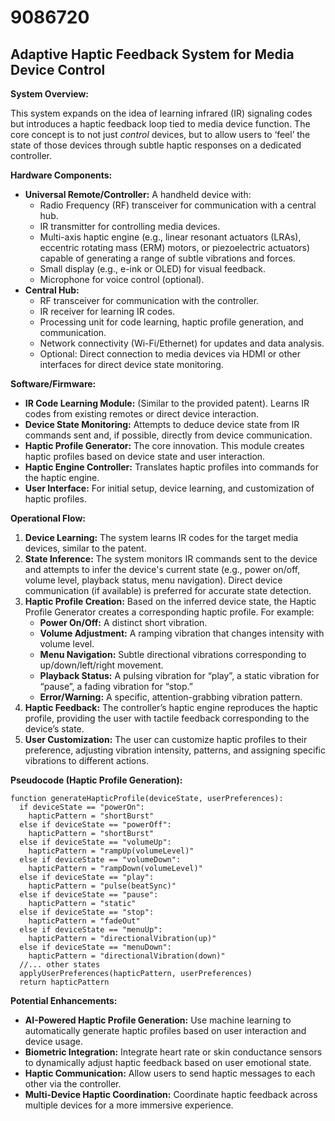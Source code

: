 # 9086720

## Adaptive Haptic Feedback System for Media Device Control

**System Overview:**

This system expands on the idea of learning infrared (IR) signaling codes but introduces a haptic feedback loop tied to media device function. The core concept is to not just *control* devices, but to allow users to ‘feel’ the state of those devices through subtle haptic responses on a dedicated controller.

**Hardware Components:**

*   **Universal Remote/Controller:** A handheld device with:
    *   Radio Frequency (RF) transceiver for communication with a central hub.
    *   IR transmitter for controlling media devices.
    *   Multi-axis haptic engine (e.g., linear resonant actuators (LRAs), eccentric rotating mass (ERM) motors, or piezoelectric actuators) capable of generating a range of subtle vibrations and forces.
    *   Small display (e.g., e-ink or OLED) for visual feedback.
    *   Microphone for voice control (optional).
*   **Central Hub:**
    *   RF transceiver for communication with the controller.
    *   IR receiver for learning IR codes.
    *   Processing unit for code learning, haptic profile generation, and communication.
    *   Network connectivity (Wi-Fi/Ethernet) for updates and data analysis.
    *   Optional: Direct connection to media devices via HDMI or other interfaces for direct device state monitoring.

**Software/Firmware:**

*   **IR Code Learning Module:** (Similar to the provided patent). Learns IR codes from existing remotes or direct device interaction.
*   **Device State Monitoring:** Attempts to deduce device state from IR commands sent and, if possible, directly from device communication.
*   **Haptic Profile Generator:** The core innovation. This module creates haptic profiles based on device state and user interaction.
*   **Haptic Engine Controller:**  Translates haptic profiles into commands for the haptic engine.
*   **User Interface:** For initial setup, device learning, and customization of haptic profiles.

**Operational Flow:**

1.  **Device Learning:** The system learns IR codes for the target media devices, similar to the patent.
2.  **State Inference:** The system monitors IR commands sent to the device and attempts to infer the device's current state (e.g., power on/off, volume level, playback status, menu navigation). Direct device communication (if available) is preferred for accurate state detection.
3.  **Haptic Profile Creation:**  Based on the inferred device state, the Haptic Profile Generator creates a corresponding haptic profile.  For example:
    *   **Power On/Off:** A distinct short vibration.
    *   **Volume Adjustment:** A ramping vibration that changes intensity with volume level.
    *   **Menu Navigation:** Subtle directional vibrations corresponding to up/down/left/right movement.
    *   **Playback Status:**  A pulsing vibration for “play”, a static vibration for “pause”, a fading vibration for “stop.”
    *   **Error/Warning:** A specific, attention-grabbing vibration pattern.
4.  **Haptic Feedback:** The controller’s haptic engine reproduces the haptic profile, providing the user with tactile feedback corresponding to the device’s state.
5.  **User Customization:** The user can customize haptic profiles to their preference, adjusting vibration intensity, patterns, and assigning specific vibrations to different actions.

**Pseudocode (Haptic Profile Generation):**

```
function generateHapticProfile(deviceState, userPreferences):
  if deviceState == "powerOn":
    hapticPattern = "shortBurst"
  else if deviceState == "powerOff":
    hapticPattern = "shortBurst"
  else if deviceState == "volumeUp":
    hapticPattern = "rampUp(volumeLevel)"
  else if deviceState == "volumeDown":
    hapticPattern = "rampDown(volumeLevel)"
  else if deviceState == "play":
    hapticPattern = "pulse(beatSync)"
  else if deviceState == "pause":
    hapticPattern = "static"
  else if deviceState == "stop":
    hapticPattern = "fadeOut"
  else if deviceState == "menuUp":
    hapticPattern = "directionalVibration(up)"
  else if deviceState == "menuDown":
    hapticPattern = "directionalVibration(down)"
  //... other states
  applyUserPreferences(hapticPattern, userPreferences)
  return hapticPattern
```

**Potential Enhancements:**

*   **AI-Powered Haptic Profile Generation:** Use machine learning to automatically generate haptic profiles based on user interaction and device usage.
*   **Biometric Integration:** Integrate heart rate or skin conductance sensors to dynamically adjust haptic feedback based on user emotional state.
*   **Haptic Communication:** Allow users to send haptic messages to each other via the controller.
*   **Multi-Device Haptic Coordination:** Coordinate haptic feedback across multiple devices for a more immersive experience.